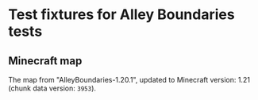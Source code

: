 ﻿# Test fixtures for Alley Boundaries tests
## Minecraft map
The map from "AlleyBoundaries-1.20.1", updated to Minecraft version: 1.21 (chunk data version: `3953`).